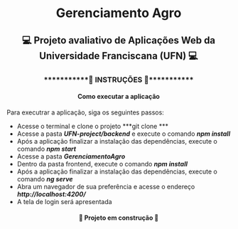 <h1 align="center"> Gerenciamento Agro </h1>
<h2 align="center"> 💻 Projeto avaliativo de Aplicações Web da Universidade Franciscana (UFN) 💻</h2>

<h3 align="center">***********🔧 INSTRUÇÕES 🔧***********</h3>
<h4 align="center">Como executar a aplicação</h4>

Para executrar a aplicação, siga os seguintes passos:

* Acesse o terminal e clone o projeto ***git clone ***
* Acesse a pasta ***UFN-project/backend*** e execute o comando ***npm install***
* Após a aplicação finalizar a instalação das dependências, execute o comando ***npm start***
* Acesse a pasta ***GerenciamentoAgro***
* Dentro da pasta frontend, execute o comando ***npm install***
* Após a aplicação finalizar a instalação das dependências, execute o comando ***ng serve***
* Abra um navegador de sua preferência e acesse o endereço ***http://localhost:4200/***
* A tela de login será apresentada

<h4 align="center"> 🚧 Projeto em construção 🚧</h4>

